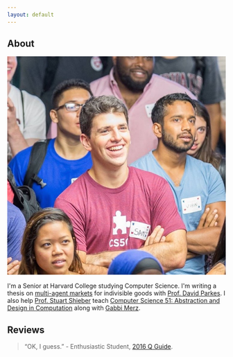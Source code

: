 ```yaml
---
layout: default
---
```


## About

<img class="profile-picture" src="headshot_new.jpg">

I'm a Senior at Harvard College studying Computer Science. I'm writing a thesis
on [multi-agent markets](https://en.wikipedia.org/wiki/Two-sided_market) for indivisible goods with
[Prof. David Parkes](http://www.eecs.harvard.edu/~parkes/). I also help
[Prof. Stuart Shieber](http://eecs.harvard.edu/shieber/) teach [Computer Science 51: Abstraction and 
Design in Computation](http://cs51.io) along with [Gabbi Merz](http://gcmerz.github.io). 

## Reviews

> “OK, I guess.” - Enthusiastic Student, [2016 Q Guide](http://www.fas.harvard.edu/~evals/).